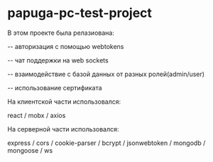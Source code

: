 # papuga-pc-test-project

В этом проекте была релазиована: 

 -- авторизация с помощью webtokens

 -- чат поддержки на web sockets

 -- взаимодействие с базой данных от разных ролей(admin/user)

 -- использование сертификата

На клиентской части использовался:

react / mobx / axios

На серверной части использовался:

express / cors / cookie-parser / bcrypt / jsonwebtoken / mongodb / mongoose / ws

